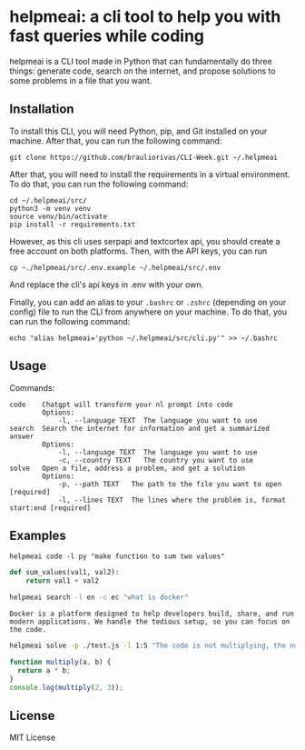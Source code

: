 # helpmeai: a cli tool to help you with fast queries while coding

helpmeai is a CLI tool made in Python that can fundamentally do three things: generate code, search on the internet, and propose solutions to some problems in a file that you want.

## Installation

To install this CLI, you will need Python, pip, and Git installed on your machine. After that, you can run the following command:

```
git clone https://github.com/brauliorivas/CLI-Week.git ~/.helpmeai
```

After that, you will need to install the requirements in a virtual environment. To do that, you can run the following command:

```
cd ~/.helpmeai/src/
python3 -m venv venv
source venv/bin/activate
pip install -r requirements.txt
```

However, as this cli uses serpapi and textcortex api, you should create a free account on both platforms. 
Then, with the API keys, you can run 

```
cp ~./helpmeai/src/.env.example ~/.helpmeai/src/.env

```
And replace the cli's api keys in .env with your own.

Finally, you can add an alias to your `.bashrc` or `.zshrc` (depending on your config) file to run the CLI from anywhere on your machine. To do that, you can run the following command:

```
echo "alias helpmeai='python ~/.helpmeai/src/cli.py'" >> ~/.bashrc 
```

## Usage

Commands:
```
code    Chatgpt will transform your nl prompt into code
        Options:
            -l, --language TEXT  The language you want to use
search  Search the internet for information and get a summarized answer
        Options:
            -l, --language TEXT  The language you want to use
            -c, --country TEXT   The country you want to use
solve   Open a file, address a problem, and get a solution
        Options:
            -p, --path TEXT   The path to the file you want to open  [required]
            -l, --lines TEXT  The lines where the problem is, format start:end [required]
```

## Examples

```
helpmeai code -l py "make function to sum two values"
```
```python
def sum_values(val1, val2):
    return val1 + val2
```

```bash
helpmeai search -l en -c ec "what is docker"
```
```text
Docker is a platform designed to help developers build, share, and run modern applications. We handle the tedious setup, so you can focus on the code.
```



```bash
helpmeai solve -p ./test.js -l 1:5 "The code is not multiplying, the numbers, what should I do?"
```

```javascript
function multiply(a, b) {
  return a * b;
}
console.log(multiply(2, 3));
```

## License

MIT License